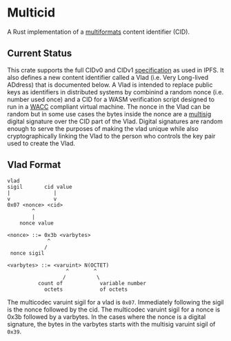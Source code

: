 # Multicid

A Rust implementation of a
[multiformats](https://github.com/multiformats/multiformats) content identifier
(CID).

## Current Status

This crate supports the full CIDv0 and CIDv1
[specification](https://github.com/multiformats/cid) as used in IPFS. It also
defines a new content identifier called a Vlad (i.e. Very Long-lived ADdress)
that is documented below. A Vlad is intended to replace public keys as
identifiers in distributed systems by combinind a random nonce (i.e. number
used once) and a CID for a WASM verification script designed to run in a
[WACC](https://github.com/cryptidtech/wacc.git) compliant virtual machine. The 
nonce in the Vlad can be random but in some use cases the bytes inside the 
nonce are a [multisig](https://github.com/cryptidtech/multisig) digital signature
over the CID part of the Vlad. Digital signatures are random enough to serve 
the purposes of making the vlad unique while also cryptographically linking the
Vlad to the person who controls the key pair used to create the Vlad.

## Vlad Format

```
vlad 
sigil       cid value
|              |
v              v
0x07 <nonce> <cid>
        ^
        |
    nonce value

<nonce> ::= 0x3b <varbytes>
             ^
            / 
 nonce sigil

<varbytes> ::= <varuint> N(OCTET)
                   ^        ^
                  /          \
          count of            variable number
            octets            of octets
```

The multicodec varuint sigil for a vlad is `0x07`. Immediately following the 
sigil is the nonce followed by the cid. The multicodec varuint sigil for a 
nonce is 0x3b followed by a varbytes. In the cases where the nonce is a digital
signature, the bytes in the varbytes starts with the multisig varuint sigil of 
`0x39`.
